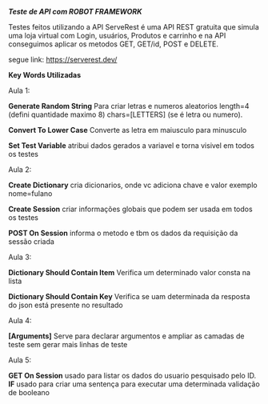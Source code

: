 ***Teste de API com ROBOT FRAMEWORK***

Testes feitos utilizando a API ServeRest é uma API REST gratuita que simula uma loja virtual com Login, usuários, Produtos e carrinho e na API conseguimos aplicar os metodos GET, GET/id, POST e DELETE.

segue link: https://serverest.dev/ 

**Key Words Utilizadas**

Aula 1:

 **Generate Random String** Para criar letras e numeros aleatorios   length=4 (defini quantidade maximo 8) chars=[LETTERS] (se é letra ou numero).
 
 **Convert To Lower Case** Converte as letra em maiusculo para minusculo
 
 **Set Test Variable** atribui dados gerados a variavel e torna visivel em todos os testes

 Aula 2: 
 
 **Create Dictionary** cria dicionarios, onde vc adiciona chave e valor exemplo nome=fulano

 **Create Session**  criar informações globais que podem ser usada em todos os testes

 **POST On Session** informa o metodo e tbm os dados da requisição da sessão criada

 Aula 3:

**Dictionary Should Contain Item** Verifica um determinado valor consta na lista 

**Dictionary Should Contain Key** Verifica se uam determinada da resposta do json está presente no resultado

Aula 4: 

**[Arguments]** Serve para declarar argumentos e ampliar as camadas de teste sem gerar mais linhas de teste 

Aula 5:

**GET On Session** usado para listar os dados do usuario pesquisado pelo ID.
**IF** usado para criar uma sentença para executar uma determinada validação de booleano 
